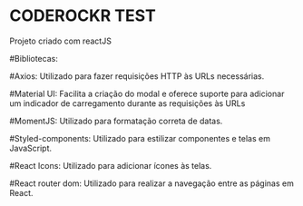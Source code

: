 # CODEROCKR TEST

Projeto criado com reactJS

#Bibliotecas:

#Axios:
Utilizado para fazer requisições HTTP às URLs necessárias.

#Material UI:
Facilita a criação do modal e oferece suporte para adicionar um indicador de carregamento durante as requisições às URLs

#MomentJS: 
Utilizado para formatação correta de datas.

#Styled-components:
Utilizado para estilizar componentes e telas em JavaScript.

#React Icons:
Utilizado para adicionar ícones às telas.

#React router dom:
Utilizado para realizar a navegação entre as páginas em React.
